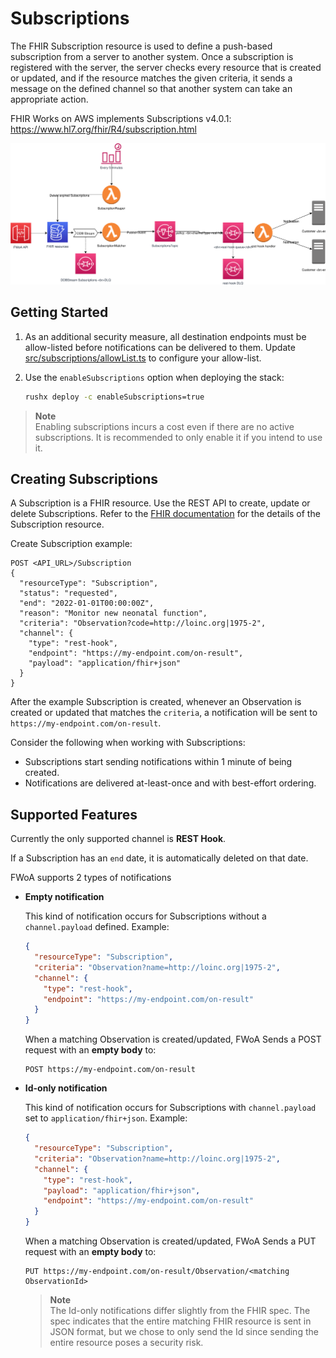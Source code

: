 # Subscriptions

The FHIR Subscription resource is used to define a push-based subscription from a server to another system.
Once a subscription is registered with the server, the server checks every resource that is created or updated,
and if the resource matches the given criteria, it sends a message on the defined channel so that another system can take an appropriate action.

FHIR Works on AWS implements Subscriptions v4.0.1: https://www.hl7.org/fhir/R4/subscription.html

![Architecture diagram](../smart-deployment/resources/FWoA-subscriptions.svg)

## Getting Started

1. As an additional security measure, all destination endpoints must be allow-listed before notifications can be delivered to them.
   Update [src/subscriptions/allowList.ts](../smart-deployment/src/subscriptions/allowList.ts) to configure your allow-list.

2. Use the `enableSubscriptions` option when deploying the stack:

   ```bash
   rushx deploy -c enableSubscriptions=true
   ```

> **Note**  
> Enabling subscriptions incurs a cost even if there are no active subscriptions. It is recommended to only enable it if you intend to use it.

## Creating Subscriptions

A Subscription is a FHIR resource. Use the REST API to create, update or delete Subscriptions.
Refer to the [FHIR documentation](https://www.hl7.org/fhir/R4/subscription.html#resource) for the details of the Subscription resource.

Create Subscription example:

```
POST <API_URL>/Subscription
{
  "resourceType": "Subscription",
  "status": "requested",
  "end": "2022-01-01T00:00:00Z",
  "reason": "Monitor new neonatal function",
  "criteria": "Observation?code=http://loinc.org|1975-2",
  "channel": {
    "type": "rest-hook",
    "endpoint": "https://my-endpoint.com/on-result",
    "payload": "application/fhir+json"
  }
}
```

After the example Subscription is created, whenever an Observation is created or updated that matches the `criteria`,
a notification will be sent to `https://my-endpoint.com/on-result`.

Consider the following when working with Subscriptions:

- Subscriptions start sending notifications within 1 minute of being created.
- Notifications are delivered at-least-once and with best-effort ordering.

## Supported Features

Currently the only supported channel is **REST Hook**.

If a Subscription has an `end` date, it is automatically deleted on that date.

FWoA supports 2 types of notifications

- **Empty notification**

  This kind of notification occurs for Subscriptions without a `channel.payload` defined. Example:

  ```json
  {
    "resourceType": "Subscription",
    "criteria": "Observation?name=http://loinc.org|1975-2",
    "channel": {
      "type": "rest-hook",
      "endpoint": "https://my-endpoint.com/on-result"
    }
  }
  ```

  When a matching Observation is created/updated, FWoA Sends a POST request with an **empty body** to:

  ```
  POST https://my-endpoint.com/on-result
  ```

- **Id-only notification**

  This kind of notification occurs for Subscriptions with `channel.payload` set to `application/fhir+json`. Example:

  ```json
  {
    "resourceType": "Subscription",
    "criteria": "Observation?name=http://loinc.org|1975-2",
    "channel": {
      "type": "rest-hook",
      "payload": "application/fhir+json",
      "endpoint": "https://my-endpoint.com/on-result"
    }
  }
  ```

  When a matching Observation is created/updated, FWoA Sends a PUT request with an **empty body** to:

  ```
  PUT https://my-endpoint.com/on-result/Observation/<matching ObservationId>
  ```

  > **Note**  
  > The Id-only notifications differ slightly from the FHIR spec.
  > The spec indicates that the entire matching FHIR resource is sent in JSON format, but we chose to only send the Id since
  > sending the entire resource poses a security risk.
